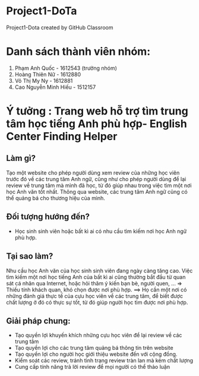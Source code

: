 # Project1-DoTa
Project1-Dota created by GitHub Classroom
# Danh sách thành viên nhóm:
1. Phạm Anh Quốc - 1612543 (trưởng nhóm)
2. Hoàng Thiên Nữ - 1612880
3. Võ Thị My Ny - 1612881
4. Cao Nguyễn Minh Hiếu - 1512157

# Ý tưởng : Trang web hỗ trợ tìm trung tâm học tiếng Anh phù hợp- English Center Finding Helper
## Làm gì?
Tạo một website cho phép người dùng xem review của những học viên trước đó về các trung tâm Anh ngữ, cũng như cho phép người dùng để lại review về trung tâm mà mình đã học, từ đó giúp nhau trong việc tìm một nơi học Anh văn tốt nhất. Thông qua website, các trung tâm Anh ngữ cũng có thể quảng bá cho thương hiệu của mình.
## Đối tượng hướng đến?
- Học sinh sinh viên hoặc bất kì ai có nhu cầu tìm kiếm nơi học Anh ngữ phù hợp.
## Tại sao làm?
Nhu cầu học Anh văn của học sinh sinh viên đang ngày càng tăng cao.
Việc tìm kiếm một nơi học tiếng Anh của bất kì ai cũng thường bắt đầu từ quan sát cá nhân qua Internet, hoặc hỏi thăm ý kiến bạn bè, người quen, ... => Thiếu tính khách quan, khó chọn được nơi phù hợp.
 ==> Họ cần một nơi có những đánh giá thực tế của cựu học viên về các trung tâm, để biết được chất lượng ở đó có thực sự tốt, từ đó giúp người học tìm được nơi phù hợp.
## Giải pháp chung:
* Tạo quyền lợi khuyến khích những cựu học viên để lại review về các trung tâm
* Tạo quyền lợi cho các trung tâm quảng bá thông tin trên website
* Tạo quyền lợi cho người học giới thiệu website đến với cộng đồng.
* Kiểm soát các review, tránh tình trạng review tràn lan mà kém chất lượng
* Cung cấp tính năng trả lời review để mọi người có thể thảo luận
